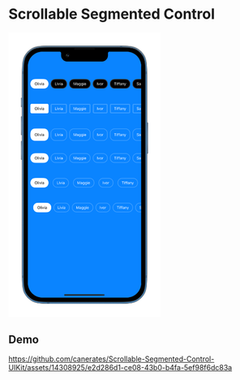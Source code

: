 # Scrollable Segmented Control

<p align="row">
  <p align="left">
    <img src= "screenshot.png" width="300" >
  </p>
</p>

## Demo

https://github.com/canerates/Scrollable-Segmented-Control-UIKit/assets/14308925/e2d286d1-ce08-43b0-b4fa-5ef98f6dc83a


